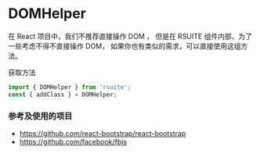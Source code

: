 # DOMHelper[<i class="icon icon-edit2" ></i>](https://github.com/rsuite/rsuite.github.io/blob/master/src/components/dom-helper/index.md)

在 React 项目中，我们不推荐直接操作 DOM ， 但是在 RSUITE 组件内部，为了一些考虑不得不直接操作 DOM， 如果你也有类似的需求，可以直接使用这组方法。

获取方法

```js
import { DOMHelper } from 'rsuite';
const { addClass } = DOMHelper;
```

<!--{demo}-->

### 参考及使用的项目

* https://github.com/react-bootstrap/react-bootstrap
* https://github.com/facebook/fbjs
